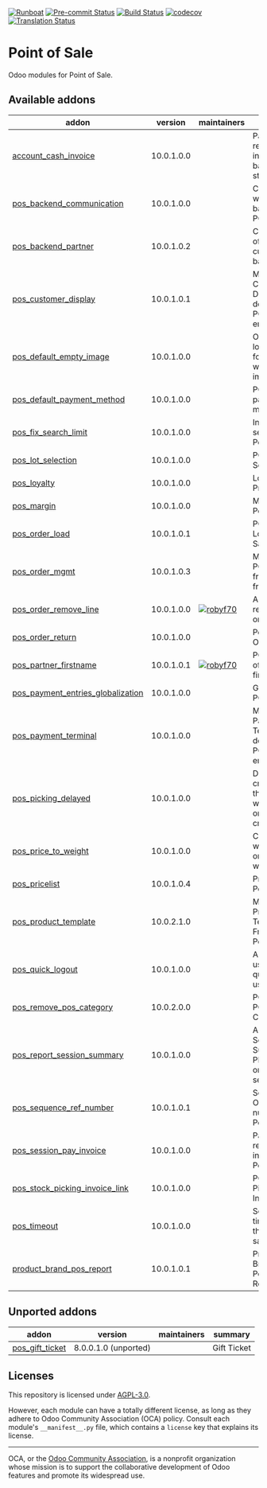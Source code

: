 
[![Runboat](https://img.shields.io/badge/runboat-Try%20me-875A7B.png)](https://runboat.odoo-community.org/builds?repo=OCA/pos&target_branch=10.0)
[![Pre-commit Status](https://github.com/OCA/pos/actions/workflows/pre-commit.yml/badge.svg?branch=10.0)](https://github.com/OCA/pos/actions/workflows/pre-commit.yml?query=branch%3A10.0)
[![Build Status](https://github.com/OCA/pos/actions/workflows/test.yml/badge.svg?branch=10.0)](https://github.com/OCA/pos/actions/workflows/test.yml?query=branch%3A10.0)
[![codecov](https://codecov.io/gh/OCA/pos/branch/10.0/graph/badge.svg)](https://codecov.io/gh/OCA/pos)
[![Translation Status](https://translation.odoo-community.org/widgets/pos-10-0/-/svg-badge.svg)](https://translation.odoo-community.org/engage/pos-10-0/?utm_source=widget)

<!-- /!\ do not modify above this line -->

# Point of Sale

Odoo modules for Point of Sale.

<!-- /!\ do not modify below this line -->

<!-- prettier-ignore-start -->

[//]: # (addons)

Available addons
----------------
addon | version | maintainers | summary
--- | --- | --- | ---
[account_cash_invoice](account_cash_invoice/) | 10.0.1.0.0 |  | Pay and receive invoices from bank statements
[pos_backend_communication](pos_backend_communication/) | 10.0.1.0.0 |  | Communicate with odoo's backend from POS.
[pos_backend_partner](pos_backend_partner/) | 10.0.1.0.2 |  | Choose point of sale customers in backend
[pos_customer_display](pos_customer_display/) | 10.0.1.0.1 |  | Manage Customer Display device from POS front end
[pos_default_empty_image](pos_default_empty_image/) | 10.0.1.0.0 |  | Optimize loading time for products without image
[pos_default_payment_method](pos_default_payment_method/) | 10.0.1.0.0 |  | POS Default payment mehotd
[pos_fix_search_limit](pos_fix_search_limit/) | 10.0.1.0.0 |  | Increase search in the PoS
[pos_lot_selection](pos_lot_selection/) | 10.0.1.0.0 |  | POS Lot Selection
[pos_loyalty](pos_loyalty/) | 10.0.1.0.0 |  | Loyalty Program
[pos_margin](pos_margin/) | 10.0.1.0.0 |  | Margin on PoS Order
[pos_order_load](pos_order_load/) | 10.0.1.0.1 |  | POS Order Load and Save
[pos_order_mgmt](pos_order_mgmt/) | 10.0.1.0.3 |  | Manage old POS Orders from the frontend
[pos_order_remove_line](pos_order_remove_line/) | 10.0.1.0.0 | [![robyf70](https://github.com/robyf70.png?size=30px)](https://github.com/robyf70) | Add button to remove POS order line.
[pos_order_return](pos_order_return/) | 10.0.1.0.0 |  | Point of Sale Order Return
[pos_partner_firstname](pos_partner_firstname/) | 10.0.1.0.1 | [![robyf70](https://github.com/robyf70.png?size=30px)](https://github.com/robyf70) | POS Support of partner firstname
[pos_payment_entries_globalization](pos_payment_entries_globalization/) | 10.0.1.0.0 |  | Globalize POS Payment
[pos_payment_terminal](pos_payment_terminal/) | 10.0.1.0.0 |  | Manage Payment Terminal device from POS front end
[pos_picking_delayed](pos_picking_delayed/) | 10.0.1.0.0 |  | Delay the creation of the picking when PoS order is created
[pos_price_to_weight](pos_price_to_weight/) | 10.0.1.0.0 |  | Compute weight based on barcodes with prices
[pos_pricelist](pos_pricelist/) | 10.0.1.0.4 |  | Pricelist for Point of sale
[pos_product_template](pos_product_template/) | 10.0.2.1.0 |  | Manage Product Template in Front End Point Of Sale
[pos_quick_logout](pos_quick_logout/) | 10.0.1.0.0 |  | Allow PoS user to logout quickly after user changed
[pos_remove_pos_category](pos_remove_pos_category/) | 10.0.2.0.0 |  | POS Remove POS Category
[pos_report_session_summary](pos_report_session_summary/) | 10.0.1.0.0 |  | Adds a Session Summary PDF report on the POS session
[pos_sequence_ref_number](pos_sequence_ref_number/) | 10.0.1.0.1 |  | Sequential Order numbers for Point of sale
[pos_session_pay_invoice](pos_session_pay_invoice/) | 10.0.1.0.0 |  | Pay and receive invoices from PoS Session
[pos_stock_picking_invoice_link](pos_stock_picking_invoice_link/) | 10.0.1.0.0 |  | POS Stock Picking Invoice Link
[pos_timeout](pos_timeout/) | 10.0.1.0.0 |  | Set the timeout of the point of sale
[product_brand_pos_report](product_brand_pos_report/) | 10.0.1.0.1 |  | Product Brand in Point of Sale Report


Unported addons
---------------
addon | version | maintainers | summary
--- | --- | --- | ---
[pos_gift_ticket](pos_gift_ticket/) | 8.0.0.1.0 (unported) |  | Gift Ticket

[//]: # (end addons)

<!-- prettier-ignore-end -->

## Licenses

This repository is licensed under [AGPL-3.0](LICENSE).

However, each module can have a totally different license, as long as they adhere to Odoo Community Association (OCA)
policy. Consult each module's `__manifest__.py` file, which contains a `license` key
that explains its license.

----
OCA, or the [Odoo Community Association](http://odoo-community.org/), is a nonprofit
organization whose mission is to support the collaborative development of Odoo features
and promote its widespread use.
